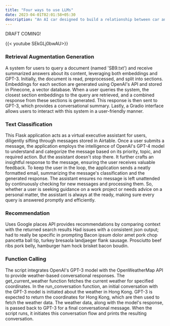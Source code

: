 ```yaml
---
title: "Four ways to use LLMs"
date: 2023-04-01T02:01:58+05:30
description: "An AI car designed to build a relationship between car and driver"
---
```


DRAFT COMING!

{{< youtube SEkGLj0bwAU>}}

### Retrieval Augmentation Generation 
A system for users to query a document (named 'SB9.txt') and receive summarized answers about its content, leveraging both embeddings and GPT-3. Initially, the document is read, preprocessed, and split into sections. Embeddings for each section are generated using OpenAI's API and stored in Pinecone, a vector database. When a user queries the system, the closest section embeddings to the query are retrieved, and a combined response from these sections is generated. This response is then sent to GPT-3, which provides a conversational summary. Lastly, a Gradio interface allows users to interact with this system in a user-friendly manner.

### Text Classification 
This Flask application acts as a virtual executive assistant for users, diligently sifting through messages stored in Airtable. Once a user submits a message, the application employs the intelligence of OpenAI's GPT-4 model to understand and categorize the message based on its priority, topic, and required action. But the assistant doesn't stop there. It further crafts an insightful response to the message, ensuring the user receives valuable feedback. To keep the user in the loop, the application sends a neatly formatted email, summarizing the message's classification and the generated response. The assistant ensures no message is left unattended by continuously checking for new messages and processing them. So, whether a user is seeking guidance on a work project or needs advice on a personal matter, the assistant is always at the ready, making sure every query is answered promptly and efficiently.

### Recommendation
Uses Google places API provides recommendations by comparing context with the returned search results 
Had issues with a consistent json output; had to really be specific in prompting 
Bacon ipsum dolor amet pork chop pancetta ball tip, turkey bresaola landjaeger flank sausage. Prosciutto beef ribs pork belly, hamburger ham hock brisket bacon boudin.

### Function Calling 
The script integrates OpenAI's GPT-3 model with the OpenWeatherMap API to provide weather-based conversational responses. The get_current_weather function fetches the current weather for specified coordinates. In the run_conversation function, an initial conversation with the GPT-3 model is initiated about the weather in Hong Kong. GPT-3 is expected to return the coordinates for Hong Kong, which are then used to fetch the weather data. The weather data, along with the model's response, is passed back to GPT-3 for a final conversational message. When the script runs, it initiates this conversation flow and prints the resulting conversation.